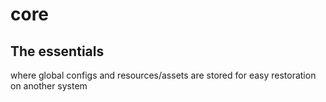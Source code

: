 # core

## The essentials
where global configs and resources/assets are stored for easy restoration on another system
